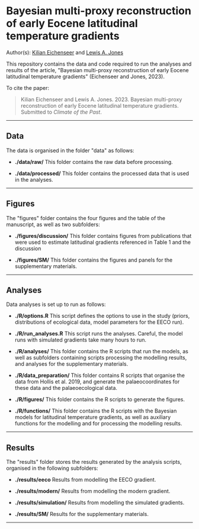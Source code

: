 # Bayesian multi-proxy reconstruction of early Eocene latitudinal temperature gradients

Author(s): [Kilian Eichenseer](mailto:kilian.eichenseer@durham.ac.uk) and [Lewis A. Jones](mailto:LewisA.Jones@outlook.com)

This repository contains the data and code required to run the analyses and results of the article, "Bayesian multi-proxy reconstruction of early Eocene latitudinal temperature gradients" (Eichenseer and Jones, 2023). 

To cite the paper: 
> Kilian Eichenseer and Lewis A. Jones. 2023. Bayesian multi-proxy reconstruction of early Eocene latitudinal temperature gradients. Submitted to *Climate of the Past*.

-------

## Data
The data is organised in the folder "data" as follows:

* **./data/raw/**
This folder contains the raw data before processing.

* **./data/processed/**
This folder contains the processed data that is used in the analyses.

-------

## Figures
The "figures" folder contains the four figures and the table of the manuscript, 
as well as two subfolders:

* **./figures/discussion/**
This folder contains figures from publications that were used
to estimate latitudinal gradients referenced in Table 1 and the discussion

* **./figures/SM/**
This folder contains the figures and panels for the supplementary materials.

-------

## Analyses
Data analyses is set up to run as follows:

* **./R/options.R**
This script defines the options to use in the study (priors, distributions of
ecological data, model parameters for the EECO run).

* **./R/run_analyses.R**
This script runs the analyses. Careful, the model runs with simulated gradients
take many hours to run.

* **./R/analyses/**
This folder contains the R scripts that run the models, as well as subfolders
containing scripts processing the modelling results, and analyses for the 
supplementary materials.

* **./R/data_preparation/**
This folder contains R scripts that organise the data from Hollis et al. 2019, 
and generate the palaeocoordinates for these data and the palaeoecological data.

* **./R/figures/**
This folder contains the R scripts to generate the figures.

* **./R/functions/**
This folder contains the R scripts with the Bayesian models for latitudinal 
temperature gradients, as well as auxiliary functions for the modelling and for
processing the modelling results.

-------

## Results
The "results" folder stores the results generated by the 
analysis scripts, organised in the following subfolders:

* **./results/eeco**
Results from modelling the EECO gradient.

* **./results/modern/**
Results from modelling the modern gradient.

* **./results/simulation/**
Results from modelling the simulated gradients.

* **./results/SM/**
Results for the supplementary materials.

-------
